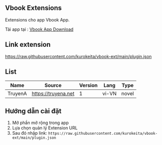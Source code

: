 ## Vbook Extensions

Extensions cho app Vbook App.

Tải app tại : [Vbook App Download](https://bit.ly/vbookapp)

## Link extension

<https://raw.githubusercontent.com/kurokeita/vbook-ext/main/plugin.json>

## List

| Name | Source | Version | Lang | Type |
|------|--------|---------|------| ---- |
| TruyenA | https://truyena.net | 1 | vi-VN | novel |

## Hướng dẫn cài đặt

1. Mở phần mở rộng trong app
2. Lựa chọn quản lý Extension URL
3. Sau đó nhập link: `https://raw.githubusercontent.com/kurokeita/vbook-ext/main/plugin.json`